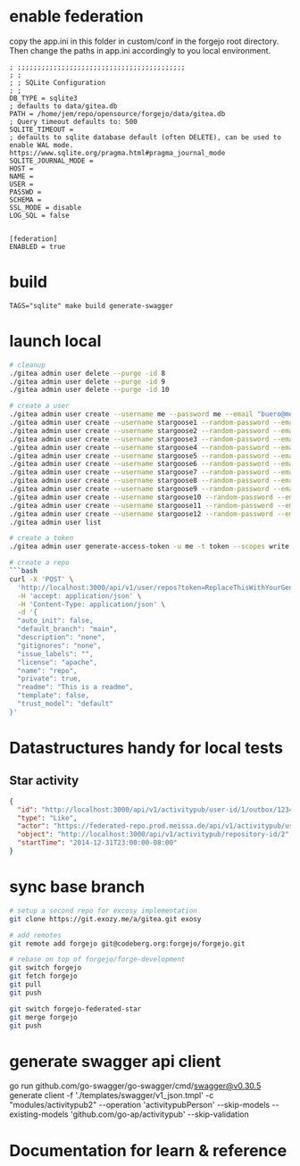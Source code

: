 # enable federation

copy the app.ini in this folder in custom/conf in the forgejo root directory.
Then change the paths in app.ini accordingly to you local environment.

```
; ;;;;;;;;;;;;;;;;;;;;;;;;;;;;;;;;;;;;;;;;;;
; ;
; ; SQLite Configuration
; ;
DB_TYPE = sqlite3
; defaults to data/gitea.db
PATH = /home/jem/repo/opensource/forgejo/data/gitea.db
; Query timeout defaults to: 500
SQLITE_TIMEOUT = 
; defaults to sqlite database default (often DELETE), can be used to enable WAL mode. https://www.sqlite.org/pragma.html#pragma_journal_mode
SQLITE_JOURNAL_MODE = 
HOST = 
NAME = 
USER = 
PASSWD = 
SCHEMA = 
SSL_MODE = disable
LOG_SQL = false


[federation]
ENABLED = true
```

# build

```
TAGS="sqlite" make build generate-swagger
```

# launch local

```bash
# cleanup
./gitea admin user delete --purge -id 8
./gitea admin user delete --purge -id 9
./gitea admin user delete --purge -id 10

# create a user
./gitea admin user create --username me --password me --email "buero@meissa.de" --admin
./gitea admin user create --username stargoose1 --random-password --email "stargoose1@meissa.de"
./gitea admin user create --username stargoose2 --random-password --email "stargoose2@meissa.de"
./gitea admin user create --username stargoose3 --random-password --email "stargoose3@meissa.de"
./gitea admin user create --username stargoose4 --random-password --email "stargoose4@meissa.de"
./gitea admin user create --username stargoose5 --random-password --email "stargoose5@meissa.de"
./gitea admin user create --username stargoose6 --random-password --email "stargoose6@meissa.de"
./gitea admin user create --username stargoose7 --random-password --email "stargoose7@meissa.de"
./gitea admin user create --username stargoose8 --random-password --email "stargoose8@meissa.de"
./gitea admin user create --username stargoose9 --random-password --email "stargoose9@meissa.de"
./gitea admin user create --username stargoose10 --random-password --email "stargoose10@meissa.de"
./gitea admin user create --username stargoose11 --random-password --email "stargoose11@meissa.de"
./gitea admin user create --username stargoose12 --random-password --email "stargoose12@meissa.de"
./gitea admin user list

# create a token
./gitea admin user generate-access-token -u me -t token --scopes write:activitypub,write:repository,write:user

# create a repo
```bash
curl -X 'POST' \
  'http://localhost:3000/api/v1/user/repos?token=ReplaceThisWithYourGeneratedToken' \
  -H 'accept: application/json' \
  -H 'Content-Type: application/json' \
  -d '{
  "auto_init": false,
  "default_branch": "main",
  "description": "none",
  "gitignores": "none",
  "issue_labels": "",
  "license": "apache",
  "name": "repo",
  "private": true,
  "readme": "This is a readme",
  "template": false,
  "trust_model": "default"
}'
```

# Datastructures handy for local tests

## Star activity

```json
{
  "id": "http://localhost:3000/api/v1/activitypub/user-id/1/outbox/12345",
  "type": "Like",
  "actor": "https://federated-repo.prod.meissa.de/api/v1/activitypub/user-id/13",
  "object": "http://localhost:3000/api/v1/activitypub/repository-id/2",
  "startTime": "2014-12-31T23:00:00-08:00"
}
```

# sync base branch

``` bash
# setup a second repo for excosy implementation
git clone https://git.exozy.me/a/gitea.git exosy

# add remotes
git remote add forgejo git@codeberg.org:forgejo/forgejo.git

# rebase on top of forgejo/forge-development
git switch forgejo
git fetch forgejo
git pull
git push

git switch forgejo-federated-star
git merge forgejo
git push
```

# generate swagger api client

go run github.com/go-swagger/go-swagger/cmd/swagger@v0.30.5 generate client -f './templates/swagger/v1_json.tmpl' -c "modules/activitypub2" --operation 'activitypubPerson' --skip-models --existing-models 'github.com/go-ap/activitypub' --skip-validation

# Documentation for learn & reference

